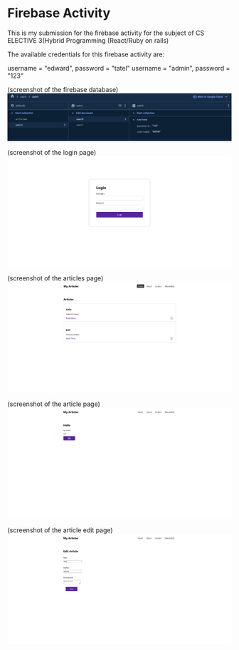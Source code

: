 # Firebase Activity

This is my submission for the firebase activity for the subject of CS ELECTIVE 3(Hybrid Programming (React/Ruby on rails) 

The available credentials for this firebase activity are:

username = "edward", password = "tatel"
username = "admin", password = "123"

(screenshot of the firebase database)
![alt text](https://github.com/EdwardTatel/FirebaseDemo_Tatel/blob/main/src/screenshots/firebase5.png?raw=true)

(screenshot of the login page)
![alt text](https://github.com/EdwardTatel/FirebaseDemo_Tatel/blob/main/src/screenshots/firebase1.png?raw=true)

(screenshot of the articles page)
![alt text](https://github.com/EdwardTatel/FirebaseDemo_Tatel/blob/main/src/screenshots/firebase2.png?raw=true)

(screenshot of the article page)
![alt text](https://github.com/EdwardTatel/FirebaseDemo_Tatel/blob/main/src/screenshots/firebase3.png?raw=true)

(screenshot of the article edit page)
![alt text](https://github.com/EdwardTatel/FirebaseDemo_Tatel/blob/main/src/screenshots/firebase4.png?raw=true)
